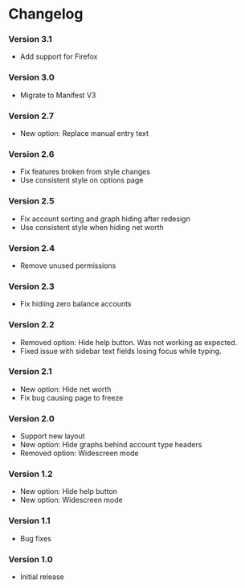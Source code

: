# Changelog

### Version 3.1

* Add support for Firefox

### Version 3.0

* Migrate to Manifest V3

### Version 2.7

* New option: Replace manual entry text

### Version 2.6

* Fix features broken from style changes
* Use consistent style on options page

### Version 2.5

* Fix account sorting and graph hiding after redesign
* Use consistent style when hiding net worth

### Version 2.4

* Remove unused permissions

### Version 2.3

* Fix hidiing zero balance accounts

### Version 2.2

* Removed option: Hide help button. Was not working as expected.
* Fixed issue with sidebar text fields losing focus while typing.

### Version 2.1

* New option: Hide net worth
* Fix bug causing page to freeze

### Version 2.0

* Support new layout
* New option: Hide graphs behind account type headers
* Removed option: Widescreen mode

### Version 1.2

* New option: Hide help button
* New option: Widescreen mode

### Version 1.1

 * Bug fixes

### Version 1.0

 * Initial release
